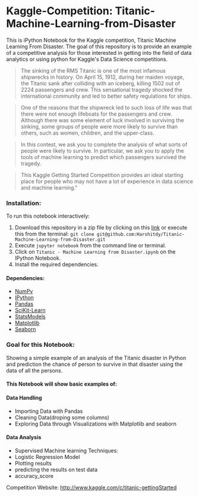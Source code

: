# Kaggle-Competition: Titanic-Machine-Learning-from-Disaster
This is iPython Notebook for the Kaggle competition, Titanic Machine Learning From Disaster. The goal of this repository is to provide an example of a competitive analysis for those interested in getting into the field of data analytics or using python for Kaggle's Data Science competitions.

>The sinking of the RMS Titanic is one of the most infamous shipwrecks in history.  On April 15, 1912, during her maiden voyage, the Titanic sank after colliding with an iceberg, killing 1502 out of 2224 passengers and crew.  This sensational tragedy shocked the international community and led to better safety regulations for ships.

>One of the reasons that the shipwreck led to such loss of life was that there were not enough lifeboats for the passengers and crew.  Although there was some element of luck involved in surviving the sinking, some groups of people were more likely to survive than others, such as women, children, and the upper-class.

>In this contest, we ask you to complete the analysis of what sorts of people were likely to survive.  In particular, we ask you to apply the tools of machine learning to predict which passengers survived the tragedy.

>This Kaggle Getting Started Competition provides an ideal starting place for people who may not have a lot of experience in data science and machine learning."

### Installation:

To run this notebook interactively:

1. Download this repository in a zip file by clicking on this [link](https://github.com/Harshitdy/Titanic-Machine-Learning-from-Disaster/archive/refs/heads/main.zip) or execute this from the terminal:
`git clone git@github.com:Harshitdy/Titanic-Machine-Learning-from-Disaster.git`
2. Execute `jupyter notebook` from the command line or terminal.
3. Click on `Titanic - Machine Learning from Disaster.ipynb` on the IPython Notebook.
4. Install the required dependencies.

#### Dependencies:
* [NumPy](http://www.numpy.org/)
* [IPython](http://ipython.org/)
* [Pandas](http://pandas.pydata.org/)
* [SciKit-Learn](http://scikit-learn.org/stable/)
* [StatsModels](http://statsmodels.sourceforge.net/)
* [Matplotlib](http://matplotlib.org/)
* [Seaborn](https://seaborn.pydata.org/installing.html)

### Goal for this Notebook:
Showing a simple example of an analysis of the Titanic disaster in Python and prediction the chance of person to survive in that disaster using the data of all the persons.

#### This Notebook will show basic examples of:
#### Data Handling
*   Importing Data with Pandas
*   Cleaning Data(droping some columns)
*   Exploring Data through Visualizations with Matplotlib and seaborn

#### Data Analysis
*    Supervised Machine learning Techniques:
*    Logistic Regression Model
*    Plotting results
*    predicting the results on test data
*    accuracy_score

Competition Website: http://www.kaggle.com/c/titanic-gettingStarted
